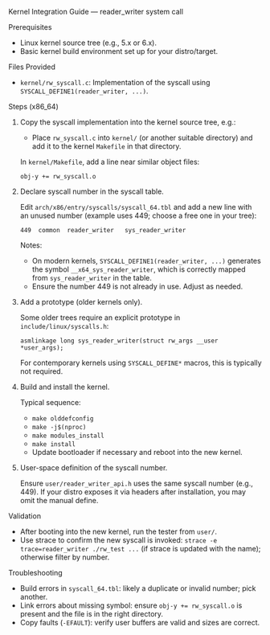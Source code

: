 Kernel Integration Guide — reader_writer system call

Prerequisites

- Linux kernel source tree (e.g., 5.x or 6.x).
- Basic kernel build environment set up for your distro/target.

Files Provided

- `kernel/rw_syscall.c`: Implementation of the syscall using `SYSCALL_DEFINE1(reader_writer, ...)`.

Steps (x86_64)

1) Copy the syscall implementation into the kernel source tree, e.g.:
   - Place `rw_syscall.c` into `kernel/` (or another suitable directory) and add it to the kernel `Makefile` in that directory.

   In `kernel/Makefile`, add a line near similar object files:

   `obj-y += rw_syscall.o`

2) Declare syscall number in the syscall table.

   Edit `arch/x86/entry/syscalls/syscall_64.tbl` and add a new line with an unused number (example uses 449; choose a free one in your tree):

   `449  common  reader_writer   sys_reader_writer`

   Notes:
   - On modern kernels, `SYSCALL_DEFINE1(reader_writer, ...)` generates the symbol `__x64_sys_reader_writer`, which is correctly mapped from `sys_reader_writer` in the table.
   - Ensure the number 449 is not already in use. Adjust as needed.

3) Add a prototype (older kernels only).

   Some older trees require an explicit prototype in `include/linux/syscalls.h`:

   `asmlinkage long sys_reader_writer(struct rw_args __user *user_args);`

   For contemporary kernels using `SYSCALL_DEFINE*` macros, this is typically not required.

4) Build and install the kernel.

   Typical sequence:
   - `make olddefconfig`
   - `make -j$(nproc)`
   - `make modules_install`
   - `make install`
   - Update bootloader if necessary and reboot into the new kernel.

5) User-space definition of the syscall number.

   Ensure `user/reader_writer_api.h` uses the same syscall number (e.g., 449). If your distro exposes it via headers after installation, you may omit the manual define.

Validation

- After booting into the new kernel, run the tester from `user/`.
- Use strace to confirm the new syscall is invoked: `strace -e trace=reader_writer ./rw_test ...` (if strace is updated with the name); otherwise filter by number.

Troubleshooting

- Build errors in `syscall_64.tbl`: likely a duplicate or invalid number; pick another.
- Link errors about missing symbol: ensure `obj-y += rw_syscall.o` is present and the file is in the right directory.
- Copy faults (`-EFAULT`): verify user buffers are valid and sizes are correct.

